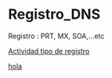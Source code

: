 # Registro_DNS
Registro : PRT, MX, SOA,...etc 

[Actividad tipo de registro](Actividad.md)

[hola](prueba_web.html)


